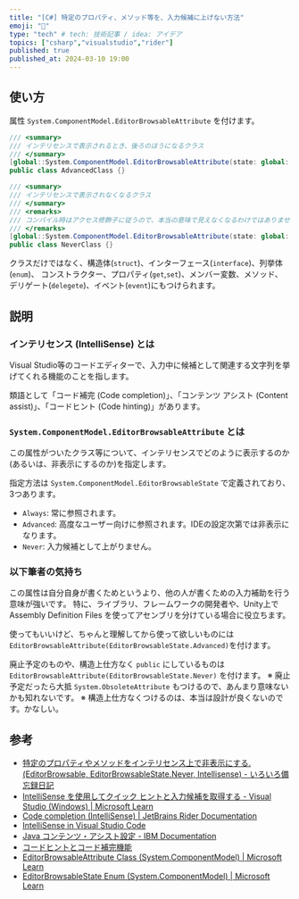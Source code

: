 ```yaml
---
title: "[C#] 特定のプロパティ、メソッド等を、入力候補に上げない方法"
emoji: "📇"
type: "tech" # tech: 技術記事 / idea: アイデア
topics: ["csharp","visualstudio","rider"]
published: true
published_at: 2024-03-10 19:00
---
```


## 使い方
属性 `System.ComponentModel.EditorBrowsableAttribute` を付けます。
```cs
/// <summary>
/// インテリセンスで表示されるとき、後ろのほうになるクラス
/// </summary>
[global::System.ComponentModel.EditorBrowsableAttribute(state: global::System.ComponentModel.EditorBrowsableState.Advanced)]
public class AdvancedClass {}

/// <summary>
/// インテリセンスで表示されなくなるクラス
/// </summary>
/// <remarks>
/// コンパイル時はアクセス修飾子に従うので、本当の意味で見えなくなるわけではありません
/// </remarks>
[global::System.ComponentModel.EditorBrowsableAttribute(state: global::System.ComponentModel.EditorBrowsableState.Never)]
public class NeverClass {}
```

クラスだけではなく、構造体(`struct`)、インターフェース(`interface`)、列挙体(`enum`)、
コンストラクター、プロパティ(`get`,`set`)、メンバー変数、メソッド、
デリゲート(`delegete`)、イベント(`event`)にもつけられます。



## 説明
### インテリセンス (IntelliSense) とは
Visual Studio等のコードエディターで、入力中に候補として関連する文字列を挙げてくれる機能のことを指します。

類語として「コード補完 (Code completion)」、「コンテンツ アシスト (Content assist)」、「コードヒント (Code hinting)」があります。


### `System.ComponentModel.EditorBrowsableAttribute` とは
この属性がついたクラス等について、インテリセンスでどのように表示するのか(あるいは、非表示にするのか)を指定します。

指定方法は `System.ComponentModel.EditorBrowsableState` で定義されており、3つあります。

- `Always`: 常に参照されます。
- `Advanced`: 高度なユーザー向けに参照されます。IDEの設定次第では非表示になります。
- `Never`: 入力候補として上がりません。


### 以下筆者の気持ち
この属性は自分自身が書くためというより、他の人が書くための入力補助を行う意味が強いです。
特に、ライブラリ、フレームワークの開発者や、Unity上でAssembly Definition Files を使ってアセンブリを分けている場合に役立ちます。

使ってもいいけど、ちゃんと理解してから使って欲しいものには `EditorBrowsableAttribute(EditorBrowsableState.Advanced)`を付けます。

廃止予定のものや、構造上仕方なく `public` にしているものは `EditorBrowsableAttribute(EditorBrowsableState.Never)` を付けます。
※ 廃止予定だったら大抵 `System.ObsoleteAttribute` もつけるので、あんまり意味ないかも知れないです。
※ 構造上仕方なくつけるのは、本当は設計が良くないのです。かなしい。



## 参考
- [特定のプロパティやメソッドをインテリセンス上で非表示にする. (EditorBrowsable, EditorBrowsableState.Never, Intellisense) - いろいろ備忘録日記](https://devlights.hatenablog.com/entry/20080418/p1)
- [IntelliSense を使用してクイック ヒントと入力候補を取得する - Visual Studio (Windows) | Microsoft Learn](https://learn.microsoft.com/ja-jp/visualstudio/ide/using-intellisense?view=vs-2022)
- [Code completion (IntelliSense) | JetBrains Rider Documentation](https://www.jetbrains.com/help/rider/Auto-Completing_Code.html)
- [IntelliSense in Visual Studio Code](https://code.visualstudio.com/docs/editor/intellisense)
- [Java コンテンツ・アシスト設定 - IBM Documentation](https://www.ibm.com/docs/ja/radfws/9.7?topic=editor-content-assist)
- [コードヒントとコード補完機能](https://helpx.adobe.com/jp/dreamweaver/using/code-hints.html)
- [EditorBrowsableAttribute Class (System.ComponentModel) | Microsoft Learn](https://learn.microsoft.com/en-us/dotnet/api/system.componentmodel.editorbrowsableattribute?view=net-8.0)
- [EditorBrowsableState Enum (System.ComponentModel) | Microsoft Learn](https://learn.microsoft.com/en-us/dotnet/api/system.componentmodel.editorbrowsablestate?view=net-8.0)